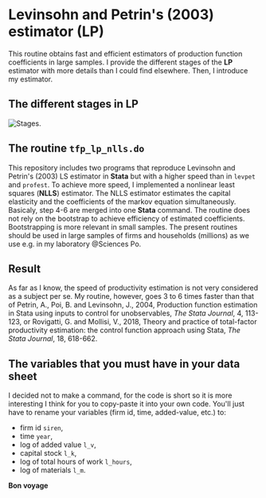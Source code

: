 # Levinsohn and Petrin's (2003) estimator (__LP__)

This routine obtains fast and efficient estimators of production function coefficients in large samples. I provide the different stages of the __LP__ estimator with more details than I could find elsewhere. Then, I introduce my estimator. 

## The different stages in __LP__

![Stages.](http://www.evens-salies.com/tfp_lp_nlls.png)

## The routine ```tfp_lp_nlls.do```

This repository includes two programs that reproduce Levinsohn and Petrin's (2003) LS estimator in __Stata__ but with a higher speed than in ```levpet``` and ```profest```. To achieve more speed, I implemented a nonlinear least squares (__NLLS__) estimator. The NLLS estimator estimates the capital elasticity and the coefficients of the markov equation simultaneously. Basicaly, step 4-6 are merged into one __Stata__ command. The routine does not rely on the bootstrap to achieve efficiency of estimated coefficients. Bootstrapping is more relevant in small samples. The present routines should be used in large samples of firms and households (millions) as we use e.g. in my laboratory @Sciences Po.

## Result

As far as I know, the speed of productivity estimation is not very considered as a subject per se. My routine, however, goes 3 to 6 times faster than that of Petrin, A., Poi, B. and Levinsohn, J., 2004, Production function estimation in Stata using inputs to control for unobservables, _The Stata Journal_, 4, 113-123, or Rovigatti, G. and Mollisi, V., 2018, Theory and practice of total-factor productivity estimation: the control function approach using Stata, _The Stata Journal_, 18, 618-662.

## The variables that you must have in your data sheet

 I decided not to make a command, for the code is short so it is more interesting I think for you to copy-paste it into your own code. You'll just have to rename your variables (firm id, time, added-value, etc.) to:
 
 - firm id ```siren```,
 - time ```year```,
 - log of added value ```l_v```,
 - capital stock ```l_k```,
 - log of total hours of work ```l_hours```,
 - log of materials ```l_m```.

__Bon voyage__
